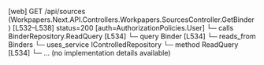 [web] GET /api/sources  (Workpapers.Next.API.Controllers.Workpapers.SourcesController.GetBinder)  [L532–L538] status=200 [auth=AuthorizationPolicies.User]
  └─ calls BinderRepository.ReadQuery [L534]
  └─ query Binder [L534]
    └─ reads_from Binders
  └─ uses_service IControlledRepository<Binder>
    └─ method ReadQuery [L534]
      └─ ... (no implementation details available)

